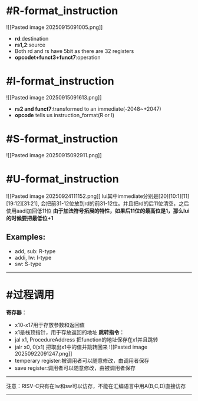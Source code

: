 # #R-format_instruction 

![[Pasted image 20250915091005.png]]

- **rd**:destination
- **rs1,2**:source
- Both rd and rs have 5bit as there are 32 registers
- **opcodet+funct3+funct7**:operation
# #I-format_instruction

![[Pasted image 20250915091613.png]]
- **rs2 and funct7**:transformed to an immediate(-2048~+2047)
- **opcode** tells us instruction_format(R or I)
# #S-format_instruction

![[Pasted image 20250915092911.png]]
# #U-format_instruction

![[Pasted image 20250924111152.png]]
lui其中immediate分别是\[20]\[10:1]\[11]\[19:12]\[31:21], 会把前31-12位放到rd的前31-12位。并且把rd的后11位清空，之后使用aadi加回低11位
**由于加法符号拓展的特性，如果后11位的最高位是1，那么lui的时候要把最低位+1**
## Examples:
- add, sub: R-type
- addi, lw: I-type
- sw: S-type

---
# #过程调用
**寄存器**：
- x10-x17用于存放参数和返回值
- x1是栈顶指针，用于存放返回的地址
**跳转指令**：
- jal x1, ProcedureAddress  把function的地址保存在x1并且跳转
- jalr x0, 0(x1) 把取出x1中的值并跳转回来
![[Pasted image 20250922091247.png]]
- temperary register:被调用者可以随意修改，由调用者保存
- save register:调用者可以随意修改，由被调用者保存
---
注意：RISV-C只有在lw和sw可以访存，不能在汇编语言中用A(B,C,D)直接访存

---
